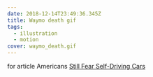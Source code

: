 ```yaml
---
date: 2018-12-14T23:49:36.345Z
title: Waymo death gif
tags:
  - illustration
  - motion
cover: waymo_death.gif
---
```

for article Americans [Still Fear Self-Driving Cars](https://www.bloomberg.com/news/articles/2019-03-14/americans-still-fear-self-driving-cars)